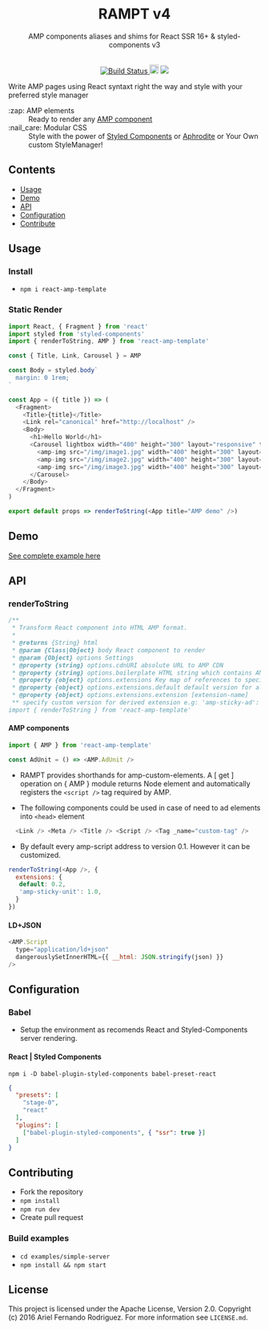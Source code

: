 <div align="center">
  <h1><strong>RAMPT v4</strong></h1>
  <div align="center"><p>AMP components aliases and shims for React SSR 16+ & styled-components v3</p></div>
</div>

<br />

<div align="center">
  <!-- Build Status -->
  <a href="https://travis-ci.org/Ariel-Rodriguez/react-amp-template">
    <img src="https://travis-ci.org/Ariel-Rodriguez/react-amp-template.svg?branch=master" alt="Build Status" />
  </a>
  <!-- npm ver -->
  <a href="https://badge.fury.io/js/react-amp-template"><img src="https://badge.fury.io/js/react-amp-template.svg" alt="npm version" height="18"></a>
  <!-- cover -->
  <a href="https://codecov.io/gh/Ariel-Rodriguez/react-amp-template"><img src="https://codecov.io/gh/Ariel-Rodriguez/react-amp-template/branch/master/graph/badge.svg" /></a>
</div>


Write AMP pages using React syntaxt right the way and style with your preferred style manager

<dl>
  <dt>:zap: AMP elements</dt>
  <dd>Ready to render any <a href="https://ampbyexample.com/#components">AMP component</a></dd>
  <dt>:nail_care: Modular CSS</dt>
  <dd>Style with the power of <a href="https://github.com/styled-components/styled-components">Styled Components</a> or <a href="https://github.com/Khan/aphrodite">Aphrodite</a> or Your Own custom StyleManager!</dd>
</dl>




## Contents

- [Usage](#usage)
- [Demo](#demo)
- [API](#api)
- [Configuration](#configuration)
- [Contribute](#contributing)


## Usage

### Install

- `npm i react-amp-template`

### Static Render

```javascript
import React, { Fragment } from 'react'
import styled from 'styled-components'
import { renderToString, AMP } from 'react-amp-template'

const { Title, Link, Carousel } = AMP

const Body = styled.body`
  margin: 0 1rem;
`

const App = ({ title }) => (
  <Fragment>
    <Title>{title}</Title>
    <Link rel="canonical" href="http://localhost" />
    <Body>
      <h1>Hello World</h1>
      <Carousel lightbox width="400" height="300" layout="responsive" type="slides">
        <amp-img src="/img/image1.jpg" width="400" height="300" layout="responsive"></amp-img>
        <amp-img src="/img/image2.jpg" width="400" height="300" layout="responsive"></amp-img>
        <amp-img src="/img/image3.jpg" width="400" height="300" layout="responsive"></amp-img>
      </Carousel>
    </Body>
  </Fragment>
)

export default props => renderToString(<App title="AMP demo" />)
```


## Demo
[See complete example here](https://github.com/Ariel-Rodriguez/react-amp-template/tree/master/examples/simple-server)


## API

### renderToString

```javascript
/**
 * Transform React component into HTML AMP format.
 *
 * @returns {String} html
 * @param {Class|Object} body React component to render
 * @param {Object} options Settings
 * @property {string} options.cdnURI absolute URL to AMP CDN
 * @property {string} options.boilerplate HTML string which contains AMP boilerplate styles
 * @property {object} options.extensions Key map of references to specify an extension version
 * @property {object} options.extensions.default default version for all amp-extensions e.g '0.1'
 * @property {object} options.extensions.extension [extension-name]
 ** specify custom version for derived extension e.g: 'amp-sticky-ad': '1.0'
import { renderToString } from 'react-amp-template'
```

#### AMP components

```javascript
import { AMP } from 'react-amp-template'

const AdUnit = () => <AMP.AdUnit />
```
- RAMPT provides shorthands for amp-custom-elements. A \[ get \] operation on { AMP } module returns Node element and automatically registers the `<script />` tag required by AMP.

- The following components could be used in case of need to ad elements into `<head>` element

```javascript
  <Link /> <Meta /> <Title /> <Script /> <Tag _name="custom-tag" />
```

- By default every amp-script address to version 0.1. However it can be customized.

```javascript
renderToString(<App />, {
  extensions: {
   default: 0.2,
   'amp-sticky-unit': 1.0,
  }
})
```

#### LD+JSON

```javascript
<AMP.Script
  type="application/ld+json"
  dangerouslySetInnerHTML={{ __html: JSON.stringify(json) }}
/>
```


## Configuration

### Babel
- Setup the environment as recomends React and Styled-Components server rendering.

#### React | Styled Components

`npm i -D babel-plugin-styled-components babel-preset-react`

```json
{
  "presets": [
    "stage-0",
    "react"
  ],
  "plugins": [
    ["babel-plugin-styled-components", { "ssr": true }]
  ]
}
```


## Contributing

- Fork the repository
- `npm install`
- `npm run dev`
- Create pull request

### Build examples

- `cd examples/simple-server`
- `npm install && npm start`

## License

This project is licensed under the Apache License, Version 2.0. Copyright (c) 2016 Ariel Fernando Rodriguez. For more information see `LICENSE.md`.
